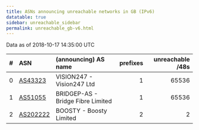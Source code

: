 ```yaml
---
title: ASNs announcing unreachable networks in GB (IPv6)
datatable: true
sidebar: unreachable_sidebar
permalink: unreachable_gb-v6.html
---
```


Data as of 2018-10-17 14:35:00 UTC


<div class="datatable-begin"></div>

|   # | ASN                                      | (announcing) AS name              |   prefixes |   unreachable /48s |
|----:|:-----------------------------------------|:----------------------------------|-----------:|-------------------:|
|   0 | [AS43323](unreachable_AS43323-v6.html)   | VISION247 - Vision247 Ltd         |          1 |              65536 |
|   1 | [AS51055](unreachable_AS51055-v6.html)   | BRIDGEP-AS - Bridge Fibre Limited |          1 |              65536 |
|   2 | [AS202222](unreachable_AS202222-v6.html) | BOOSTY - Boosty Limited           |          2 |                  2 |

<div class="datatable-end"></div>
